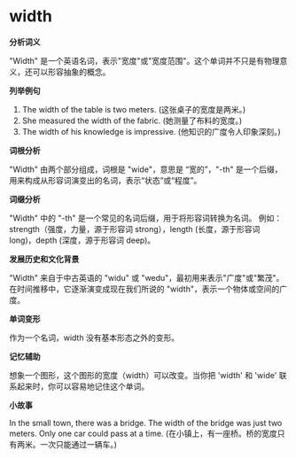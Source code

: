 # width

**分析词义**

  

"Width" 是一个英语名词，表示"宽度"或"宽度范围"。这个单词并不只是有物理意义，还可以形容抽象的概念。

  

**列举例句**

  

1.  The width of the table is two meters. (这张桌子的宽度是两米。)
2.  She measured the width of the fabric. (她测量了布料的宽度。)
3.  The width of his knowledge is impressive. (他知识的广度令人印象深刻。)

  

**词根分析**

  

"Width" 由两个部分组成，词根是 "wide"，意思是 “宽的”，"-th" 是一个后缀，用来构成从形容词演变出的名词，表示“状态”或“程度”。

  

**词缀分析**

  

"Width" 中的 "-th" 是一个常见的名词后缀，用于将形容词转换为名词。 例如：strength（强度，力量，源于形容词 strong），length (长度，源于形容词 long)，depth (深度，源于形容词 deep)。

  

**发展历史和文化背景**

  

"Width" 来自于中古英语的 "widu" 或 "wedu"，最初用来表示"广度"或"繁茂"。在时间推移中，它逐渐演变成现在我们所说的 "width"，表示一个物体或空间的广度。

  

**单词变形**

  

作为一个名词，width 没有基本形态之外的变形。

  

**记忆辅助**

  

想象一个图形，这个图形的宽度（width）可以改变。当你把 'width' 和 'wide' 联系起来时，你可以容易地记住这个单词。

  

**小故事**

  

In the small town, there was a bridge. The width of the bridge was just two meters. Only one car could pass at a time. (在小镇上，有一座桥。桥的宽度只有两米。一次只能通过一辆车。)
